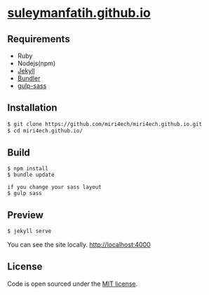 # [suleymanfatih.github.io](https://suleymanfatih.github.io/)


## Requirements

- Ruby
- Nodejs(npm)
- [Jekyll](https://jekyllrb.com)
- [Bundler](https://jekyllrb.com/)
- [gulp-sass](https://www.npmjs.com/package/gulp-sass)

## Installation

```bash
$ git clone https://github.com/miri4ech/miri4ech.github.io.git
$ cd miri4ech.github.io/
```

## Build

```
$ npm install
$ bundle update

if you change your sass layout 
$ gulp sass
```

## Preview

```bash
$ jekyll serve
```

You can see the site locally. [http://localhost:4000](http://localhost:4000)  


## License

Code is open sourced under the [MIT license](LICENSE.md).
